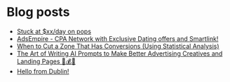 # Blog posts
<!-- BLOG-POST-LIST:START -->
- [Stuck at $xx/day on pops](https://afflift.com/f/threads/stuck-at-xx-day-on-pops.10729/)
- [AdsEmpire - CPA Network with Exclusive Dating offers and Smartlink!](https://afflift.com/f/threads/adsempire-cpa-network-with-exclusive-dating-offers-and-smartlink.6820/)
- [When to Cut a Zone That Has Conversions &lpar;Using Statistical Analysis&rpar;](https://afflift.com/f/threads/when-to-cut-a-zone-that-has-conversions-using-statistical-analysis.10611/)
- [The Art of Writing AI Prompts to Make Better Advertising Creatives and Landing Pages 🚀💰🤖](https://afflift.com/f/threads/the-art-of-writing-ai-prompts-to-make-better-advertising-creatives-and-landing-pages-%F0%9F%9A%80%F0%9F%92%B0%F0%9F%A4%96.10728/)
- [Hello from Dublin!](https://afflift.com/f/threads/hello-from-dublin.10718/)
<!-- BLOG-POST-LIST:END -->
